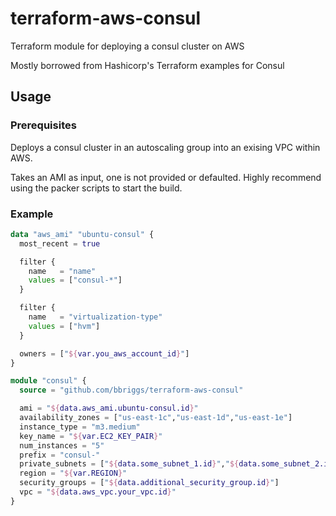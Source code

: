 # terraform-aws-consul
Terraform module for deploying a consul cluster on AWS

Mostly borrowed from Hashicorp's Terraform examples for Consul

## Usage

### Prerequisites

Deploys a consul cluster in an autoscaling group into an exising VPC within AWS.

Takes an AMI as input, one is not provided or defaulted. Highly recommend using the packer scripts to start the build.

### Example

```terraform
data "aws_ami" "ubuntu-consul" {
  most_recent = true

  filter {
    name   = "name"
    values = ["consul-*"]
  }

  filter {
    name   = "virtualization-type"
    values = ["hvm"]
  }

  owners = ["${var.you_aws_account_id}"]
}

module "consul" {
  source = "github.com/bbriggs/terraform-aws-consul"

  ami = "${data.aws_ami.ubuntu-consul.id}"
  availability_zones = ["us-east-1c","us-east-1d","us-east-1e"]
  instance_type = "m3.medium"
  key_name = "${var.EC2_KEY_PAIR}"
  num_instances = "5"
  prefix = "consul-"
  private_subnets = ["${data.some_subnet_1.id}","${data.some_subnet_2.id}","${data.some_subnet_3.id}"]
  region = "${var.REGION}"
  security_groups = ["${data.additional_security_group.id}"]
  vpc = "${data.aws_vpc.your_vpc.id}"
}
```

